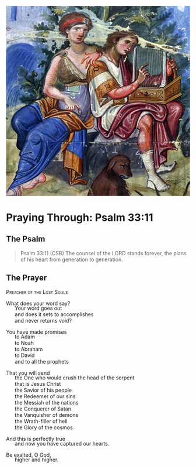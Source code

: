 <img class="intro-right" src="../images/art-paris-psalter.jpg">

<style>
  li {list-style-type: none;}
  p + ul {
    margin-top: -18px;
}
</style>

# Praying Through: Psalm 33:11

## The Psalm

>Psalm 33:11 (CSB)   The counsel of the LORD stands forever, the plans of his heart from generation to generation.

## The Prayer

<div style="font-variant: small-caps;">
Preacher of the Lost Souls
</div>

What does your word say?
* Your word goes out
* and does it sets to accomplishes
* and never returns void?

You have made promises
* to Adam
* to Noah
* to Abraham
* to David
* and to all the prophets

That you will send 
* the One who would crush the head of the serpent
* that is Jesus Christ
* the Savior of his people
* the Redeemer of our sins
* the Messiah of the nations
* the Conquerer of Satan
* the Vanquisher of demons
* the Wrath-filler of hell
* the Glory of the cosmos

And this is perfectly true
* and now you have captured our hearts.

Be exalted, O God,
* higher and higher.
